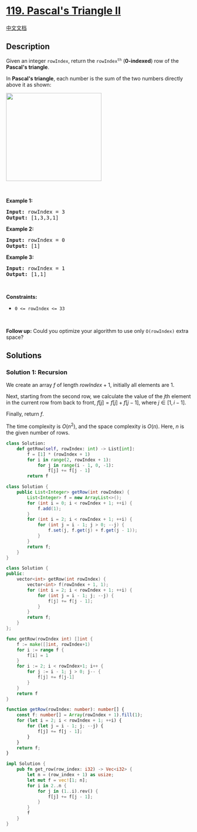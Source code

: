 # [119. Pascal's Triangle II](https://leetcode.com/problems/pascals-triangle-ii)

[中文文档](/solution/0100-0199/0119.Pascal%27s%20Triangle%20II/README.md)

## Description

<p>Given an integer <code>rowIndex</code>, return the <code>rowIndex<sup>th</sup></code> (<strong>0-indexed</strong>) row of the <strong>Pascal&#39;s triangle</strong>.</p>

<p>In <strong>Pascal&#39;s triangle</strong>, each number is the sum of the two numbers directly above it as shown:</p>
<img alt="" src="https://spcdn.pages.dev/leetcode/problems/0119.Pascal%27s%20Triangle%20II/images/PascalTriangleAnimated2.gif" style="height:240px; width:260px" />
<p>&nbsp;</p>
<p><strong class="example">Example 1:</strong></p>
<pre><strong>Input:</strong> rowIndex = 3
<strong>Output:</strong> [1,3,3,1]
</pre><p><strong class="example">Example 2:</strong></p>
<pre><strong>Input:</strong> rowIndex = 0
<strong>Output:</strong> [1]
</pre><p><strong class="example">Example 3:</strong></p>
<pre><strong>Input:</strong> rowIndex = 1
<strong>Output:</strong> [1,1]
</pre>
<p>&nbsp;</p>
<p><strong>Constraints:</strong></p>

<ul>
	<li><code>0 &lt;= rowIndex &lt;= 33</code></li>
</ul>

<p>&nbsp;</p>
<p><strong>Follow up:</strong> Could you optimize your algorithm to use only <code>O(rowIndex)</code> extra space?</p>

## Solutions

### Solution 1: Recursion

We create an array $f$ of length $rowIndex + 1$, initially all elements are $1$.

Next, starting from the second row, we calculate the value of the $j$th element in the current row from back to front, $f[j] = f[j] + f[j - 1]$, where $j \in [1, i - 1]$.

Finally, return $f$.

The time complexity is $O(n^2)$, and the space complexity is $O(n)$. Here, $n$ is the given number of rows.

<!-- tabs:start -->

```python
class Solution:
    def getRow(self, rowIndex: int) -> List[int]:
        f = [1] * (rowIndex + 1)
        for i in range(2, rowIndex + 1):
            for j in range(i - 1, 0, -1):
                f[j] += f[j - 1]
        return f
```

```java
class Solution {
    public List<Integer> getRow(int rowIndex) {
        List<Integer> f = new ArrayList<>();
        for (int i = 0; i < rowIndex + 1; ++i) {
            f.add(1);
        }
        for (int i = 2; i < rowIndex + 1; ++i) {
            for (int j = i - 1; j > 0; --j) {
                f.set(j, f.get(j) + f.get(j - 1));
            }
        }
        return f;
    }
}
```

```cpp
class Solution {
public:
    vector<int> getRow(int rowIndex) {
        vector<int> f(rowIndex + 1, 1);
        for (int i = 2; i < rowIndex + 1; ++i) {
            for (int j = i - 1; j; --j) {
                f[j] += f[j - 1];
            }
        }
        return f;
    }
};
```

```go
func getRow(rowIndex int) []int {
	f := make([]int, rowIndex+1)
	for i := range f {
		f[i] = 1
	}
	for i := 2; i < rowIndex+1; i++ {
		for j := i - 1; j > 0; j-- {
			f[j] += f[j-1]
		}
	}
	return f
}
```

```ts
function getRow(rowIndex: number): number[] {
    const f: number[] = Array(rowIndex + 1).fill(1);
    for (let i = 2; i < rowIndex + 1; ++i) {
        for (let j = i - 1; j; --j) {
            f[j] += f[j - 1];
        }
    }
    return f;
}
```

```rust
impl Solution {
    pub fn get_row(row_index: i32) -> Vec<i32> {
        let n = (row_index + 1) as usize;
        let mut f = vec![1; n];
        for i in 2..n {
            for j in (1..i).rev() {
                f[j] += f[j - 1];
            }
        }
        f
    }
}
```

<!-- tabs:end -->

<!-- end -->
